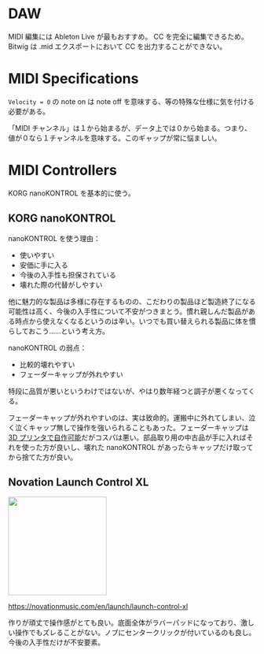 # DAW

MIDI 編集には Ableton Live が最もおすすめ。 CC を完全に編集できるため。 Bitwig は .mid エクスポートにおいて CC を出力することができない。

# MIDI Specifications

`Velocity = 0` の note on は note off を意味する、等の特殊な仕様に気を付ける必要がある。

「MIDI チャンネル」は１から始まるが、データ上では０から始まる。つまり、値が０なら１チャンネルを意味する。このギャップが常に悩ましい。

# MIDI Controllers

KORG nanoKONTROL を基本的に使う。

## KORG nanoKONTROL

nanoKONTROL を使う理由：

- 使いやすい
- 安価に手に入る
- 今後の入手性も担保されている
- 壊れた際の代替がしやすい

他に魅力的な製品は多様に存在するものの、こだわりの製品ほど製造終了になる可能性は高く、今後の入手性について不安がつきまとう。慣れ親しんだ製品がある時点から使えなくなるというのは辛い。いつでも買い替えられる製品に体を慣らしておこう……という考え方。

nanoKONTROL の弱点：

- 比較的壊れやすい
- フェーダーキャップが外れやすい

特段に品質が悪いというわけではないが、やはり数年経つと調子が悪くなってくる。

フェーダーキャップが外れやすいのは、実は致命的。運搬中に外れてしまい、泣く泣くキャップ無しで操作を強いられることもあった。フェーダーキャップは [3D プリンタで自作可能](https://twitter.com/_kzr/status/1421726829124063234)だがコスパは悪い。部品取り用の中古品が手に入ればそれを使った方が良いし、壊れた nanoKONTROL があったらキャップだけ取ってから捨てた方が良い。

## Novation Launch Control XL

<img src="https://novationmusic.com/sites/novation/files/styles/optimised/public/LCXL-overhead-1067-1062.png" height="200" />

https://novationmusic.com/en/launch/launch-control-xl

作りが頑丈で操作感がとても良い。底面全体がラバーパッドになっており、激しい操作でもズレることがない。ノブにセンタークリックが付いているのも良し。今後の入手性だけが不安要素。